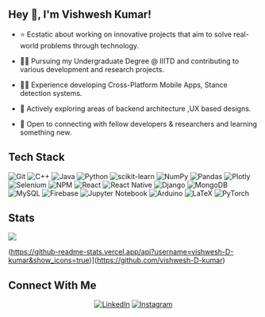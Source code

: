 ## Hey 👋,  I'm Vishwesh Kumar!  


  
- ⭐ Ecstatic about working on innovative projects that aim to solve real-world problems through technology.

- 👨‍🎓 Pursuing my Undergraduate Degree @ IIITD and contributing to various development and research projects. 

- 👨‍💻 Experience developing Cross-Platform Mobile Apps, Stance detection systems. 

- 🔭  Actively exploring areas of backend architecture ,UX based designs.

- 🤝  Open to connecting with fellow developers & researchers and learning something new.

## Tech Stack

![Git](https://img.shields.io/badge/Git-%23F05033.svg?style=flat-square&logo=git&logoColor=white)
![C++](https://img.shields.io/badge/C++-%2300599C.svg?style=flat-square&logo=c%2B%2B&logoColor=white)
![Java](https://img.shields.io/badge/Java-%23ED8B00.svg?style=flat-square&logo=java&logoColor=white)
![Python](https://img.shields.io/badge/Python-3670A0?style=flat-square&logo=python&logoColor=ffdd54)
![scikit-learn](https://img.shields.io/badge/SkLearn-%23F7931E.svg?style=flat-square&logo=scikit-learn&logoColor=white)
![NumPy](https://img.shields.io/badge/Numpy-%23013243.svg?style=flat-square&logo=numpy&logoColor=white)
![Pandas](https://img.shields.io/badge/Pandas-%23150458.svg?style=flat-square&logo=pandas&logoColor=white)
![Plotly](https://img.shields.io/badge/Plotly-%233F4F75.svg?style=flat-square&logo=plotly&logoColor=white)
![Selenium](https://img.shields.io/badge/-Selenium-%43B02A?style=flat-square&logo=selenium&logoColor=white)
![NPM](https://img.shields.io/badge/NPM-%23000000.svg?style=flat-square&logo=npm&logoColor=white)
![React](https://img.shields.io/badge/React-%2320232a.svg?style=flat-square&logo=react&logoColor=%2361DAFB)
![React Native](https://img.shields.io/badge/React_Native-%2320232a.svg?style=flat-square&logo=react&logoColor=%2361DAFB)
![Django](https://img.shields.io/badge/Django-%23092E20.svg?style=flat-square&logo=django&logoColor=white)
![MongoDB](https://img.shields.io/badge/MongoDB-%234ea94b.svg?style=flat-square&logo=mongodb&logoColor=white)
![MySQL](https://img.shields.io/badge/Mysql-%2300f.svg?style=flat-square&logo=mysql&logoColor=white)
![Firebase](https://img.shields.io/badge/Firebase-%23039BE5.svg?style=flat-square&logo=firebase)
![Jupyter Notebook](https://img.shields.io/badge/Jupyter-%23FA0F00.svg?style=flat-square&logo=jupyter&logoColor=white)
![Arduino](https://img.shields.io/badge/Arduino-00979D?style=flat-square&logo=Arduino&logoColor=white)
![LaTeX](https://img.shields.io/badge/Latex-%23008080.svg?style=flat-square&logo=latex&logoColor=white)
![PyTorch](https://img.shields.io/badge/PyTorch-%23EE4C2C.svg?style=for-the-badge&logo=PyTorch&logoColor=white)



## Stats

<!-- <div align="center"> -->
  <img align="center" src="https://github-readme-stats.vercel.app/api?username=vishwesh-D-kumar&show_icons=true&theme=dark&hide=stars&include_all_commits=true" />
<!--   <img align="center" src="https://github-readme-streak-stats.herokuapp.com/?user=anuneetanand&theme=dark" alt="anuneetanand" /> -->
<!-- </div> -->

<!-- 
<h3>🔢 Visitor Count</h3>

![Visitor Count](https://profile-counter.glitch.me/vishwesh-D-kumar/count.svg) -->
<!-- [![Top Langs](https://github-readme-stats.vercel.app/api/top-langs/?username=vishwesh-D-kumar&show_icons=true&hide=jupyter%20notebook)](https://github.com/vishwesh-D-kumar) -->

(https://github-readme-stats.vercel.app/api?username=vishwesh-D-kumar&show_icons=true)](https://github.com/vishwesh-D-kumar)

## Connect With Me

<p align="center">
<a href="https://www.linkedin.com/in/vishwesh-kumar-ba07a216a/"><img alt="LinkedIn" src="https://img.shields.io/badge/LinkedIn-Vishwesh%20Kumar-blue?style=flat-square&logo=linkedin"></a>
<a href="https://www.instagram.com/kr.vishwesh/"><img alt="Instagram" src="https://img.shields.io/badge/Instagram-kr.vishwesh-blue?style=flat-square&logo=instagram"></a>


